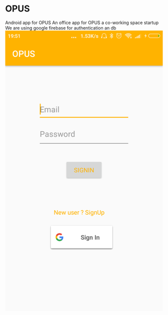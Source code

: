 # OPUS
Android app for OPUS
An office app for OPUS a co-working space startup
We are using google firebase for authentication an db
![Screenshot](signin.png)
